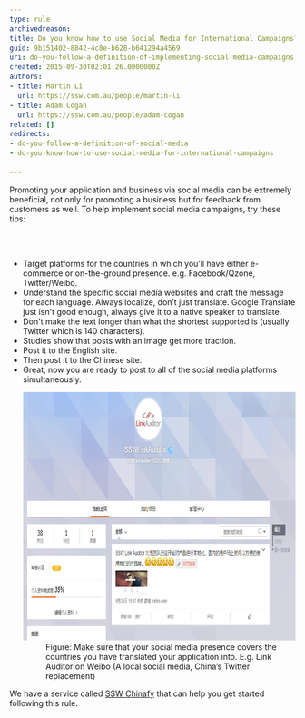 ```yaml
---
type: rule
archivedreason: 
title: Do you know how to use Social Media for International Campaigns?
guid: 9b151402-8842-4c8e-b628-b641294a4569
uri: do-you-follow-a-definition-of-implementing-social-media-campaigns
created: 2015-09-30T02:01:26.0000000Z
authors:
- title: Martin Li
  url: https://ssw.com.au/people/martin-li
- title: Adam Cogan
  url: https://ssw.com.au/people/adam-cogan
related: []
redirects:
- do-you-follow-a-definition-of-social-media
- do-you-know-how-to-use-social-media-for-international-campaigns

---
```



<p>​Promoting your application and business via social media can be extremely beneficial, not only for promoting a business but for feedback from customers as well. To help implement social media campaigns, try these tips:<br></p>
<br><excerpt class='endintro'></excerpt><br>
<ul><li>Target platforms for the countries in which you’ll have either e-commerce or on-the-ground presence. e.g. Facebook/Qzone, Twitter/Weibo.</li><li>Understand the specific social media websites and craft the message for each language. Always localize, don’t just translate. Google Translate just isn't good enough, always give it to a native speaker to translate. </li><li>Don't make the text longer than what the shortest supported is (usually Twitter which is 140 characters).</li><li>Studies show that posts with an image get more traction.</li><li>Post it to the English site.</li><li>Then post it to the Chinese site.</li><li>Great, now you are ready to post to all of the social media platforms simultaneously.<br></li><dl class="image"><dt> 
         <img alt="Facebook Like pages" src="Weibo.jpg" style="width:750px;height:438px;" /> 
      </dt><dd>Figure: Make sure that your social media presence covers the countries you have translated your application into. E.g. Link Auditor on Weibo (A local social media, China’s Twitter replacement)​<br></dd></dl></ul><p class="ssw15-rteElement-GreyBox">We have a service called <a href="https://www.ssw.com.au/ssw/Consulting/Chinafy-App.aspx" target="_blank">SSW Chinafy</a> that can help you get started following this rule.<br></p><br>


